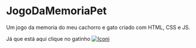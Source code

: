 # JogoDaMemoriaPet

Um jogo da memoria do meu cachorro e gato criado com HTML, CSS e JS.

Já que está aqui clique no gatinho
[![Iconi](https://user-images.githubusercontent.com/48370523/179635183-12ef0764-c1ba-46c2-a540-4c5ff973e890.jpg)](https://mitchnoir.github.io/JogoDaMemoriaPet/)
